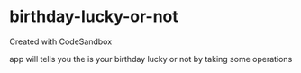 # birthday-lucky-or-not
Created with CodeSandbox

app will tells you the is your birthday lucky or not by taking some operations
